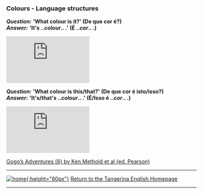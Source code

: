 ### Colours - Language structures

***Question:*** **'What colour is it?' (De que cor é?)**  
***Answer:*** **'It's ..*colour*.. .' (É ..*cor*.. .)**

<iframe width="220" height="124" src="https://www.youtube.com/embed/YyFLBTTAbSE" title="YouTube video player" frameborder="0" allow="accelerometer; autoplay; clipboard-write; encrypted-media; gyroscope; picture-in-picture" allowfullscreen></iframe>  

<!--***Answer:*** **'The apple is red.' ('A maça é vermelho.')**

[![bbar](/images/bbar.png)](https://www.youtube.com/watch?v=1jv0Gx_q_OU)-->

***Question:*** **'What colour is this/that?' (De que cor é isto/isso?)**  
***Answer:*** **'It's/that's ..*colour*.. .' (É/Isso é ..*cor*.. .)**

<iframe width="220" height="124" src="https://www.youtube.com/embed/_2WAwT9cKAk" title="YouTube video player" frameborder="0" allow="accelerometer; autoplay; clipboard-write; encrypted-media; gyroscope; picture-in-picture" allowfullscreen></iframe>  

[Gogo’s Adventures (6) by Ken Methold et al (ed. Pearson)](https://www.youtube.com/embed/9R5-W3bMX4E)  

***

[![home](https://1blockatatime.github.io/English/images/home.png){:height="60px"}](https://tangerina-pt.github.io/English) [Return to the Tangerina English Homepage](https://tangerina-pt.github.io/English)

***
